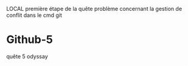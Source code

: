 LOCAL
première étape de la quête
problème concernant la gestion de conflit dans le cmd git
# Github-5
quête 5 odyssay
